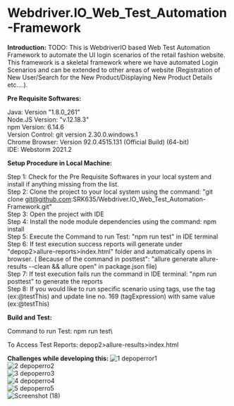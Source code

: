 # Webdriver.IO_Web_Test_Automation-Framework 

**Introduction:** 
TODO: This is WebdriverIO based Web Test Automation Framework to automate the UI login scenarios of the retail fashion website. This framework is a skeletal framework where we have automated Login Scenarios and can be extended to other areas of website (Registration of New User/Search for the New Product/Displaying New Product Details etc....).

**Pre Requisite Softwares:** 

Java: Version "1.8.0_261" \
Node.JS Version: "v.12.18.3" \
npm Version: 6.14.6 \
Version Control: git version 2.30.0.windows.1\
Chrome Browser: Version 92.0.4515.131 (Official Build) (64-bit)\
IDE: Webstorm 2021.2 

**Setup Procedure in Local Machine:**

Step 1: Check for the Pre Requisite Softwares in your local system and install if anything missing from the list. \
Step 2: Clone the project to your local system using the command: "git clone git@github.com:SRK635/Webdriver.IO_Web_Test_Automation-Framework.git" \
Step 3: Open the project with IDE \
Step 4: Install the node module dependencies using the command: npm install \
Step 5: Execute the Command to run Test: "npm run test" in IDE terminal \
Step 6: If test execution success reports will generate under "depop2>allure-reports>index.html" folder and automatically opens in browser. ( Because of the command  in posttest": "allure generate allure-results --clean && allure open" in package.json file)\
Step 7: If test execution fails run the command in IDE terminal: "npm run posttest" to generate the reports\
Step 8: If you would like to run specific scenario using tags, use the tag (ex:@testThis) and update line no. 169 (tagExpression) with same value (ex:@testThis)

**Build and Test:**

Command to run Test: npm run test\

To Access Test Reports: depop2>allure-results>index.html

**Challenges while developing this:**
![1 depoperror1](https://user-images.githubusercontent.com/13045315/129104223-8b273f46-ac78-4a21-b948-b7d1bbbba316.png)\
![2 depoperro2](https://user-images.githubusercontent.com/13045315/129104227-95a1cd65-f1c8-413c-a3aa-fe29860dd966.PNG)\
![3 depoperro3](https://user-images.githubusercontent.com/13045315/129104232-1780bf6e-cb6c-4a84-adeb-5a7ff52632e8.PNG)\
![4 depoperro4](https://user-images.githubusercontent.com/13045315/129104234-febbfc8f-a767-4b0e-9899-d881de965784.PNG)\
![5 depoperro5](https://user-images.githubusercontent.com/13045315/129104239-4d73cffa-aaef-49db-978b-33b9f225fdcb.PNG)\
![Screenshot (18)](https://user-images.githubusercontent.com/13045315/129104246-ad524fba-b2ac-498f-9fb2-e275467e611d.png)


